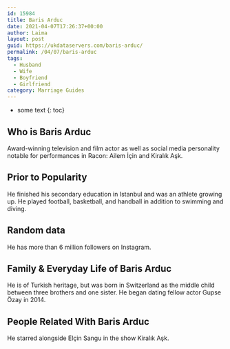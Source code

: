 ```yaml
---
id: 15984
title: Baris Arduc
date: 2021-04-07T17:26:37+00:00
author: Laima
layout: post
guid: https://ukdataservers.com/baris-arduc/
permalink: /04/07/baris-arduc
tags:
  - Husband
  - Wife
  - Boyfriend
  - Girlfriend
category: Marriage Guides
---
```


* some text
{: toc}


## Who is Baris Arduc
                  
                  
                  
Award-winning television and film actor as well as social media personality notable for performances in Racon: Ailem İçin and Kiralık Aşk.
                  
              
            
              
            
                
                
                
## Prior to Popularity
                  
                  
                  
He finished his secondary education in Istanbul and was an athlete growing up. He played football, basketball, and handball in addition to swimming and diving.
                  
              
            
              
            
                
                
                
## Random data
                  
                  
                  
He has more than 6 million followers on Instagram. 
                  
              
            
              
            
                
                
                
## Family & Everyday Life of Baris Arduc
                  
                  
                  
He is of Turkish heritage, but was born in Switzerland as the middle child between three brothers and one sister. He began dating fellow actor Gupse Özay in 2014.
                  
              
            
              
            
                
                
                
## People Related With Baris Arduc
                  
                  
                  
He starred alongside Elçin Sangu in the show Kiralık Aşk.
                  
              
            
              
            
                
              
            
              
              
            
            
              
            
          
          
          
